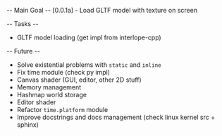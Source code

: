 -- Main Goal --
  [0.0.1a] - Load GLTF model with texture on screen


-- Tasks --
* GLTF model loading (get impl from interlope-cpp)


-- Future --

* Solve existential problems with `static` and `inline`
* Fix time module (check py impl)
* Canvas shader (GUI, editor, other 2D stuff)
* Memory management
* Hashmap world storage
* Editor shader
* Refactor `time.platform` module
* Improve docstrings and docs management (check linux kernel src + sphinx)

